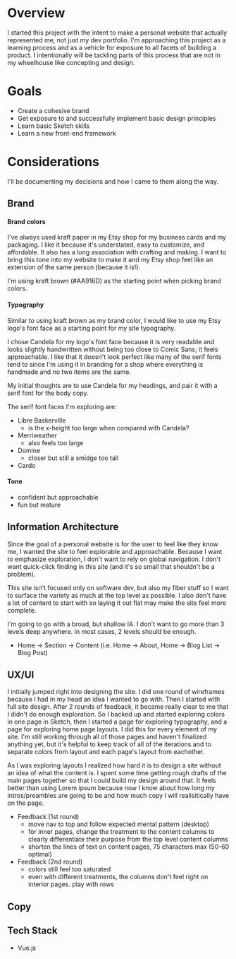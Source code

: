 # Overview

I started this project with the intent to make a personal website that actually represented me, not just my dev portfolio. I'm approaching this project as a learning process and as a vehicle for exposure to all facets of building a product. I intentionally will be tackling parts of this process that are not in my wheelhouse like concepting and design.

# Goals
- Create a cohesive brand
- Get exposure to and successfully implement basic design principles
- Learn basic Sketch skills
- Learn a new front-end framework

# Considerations

I'll be documenting my decisions and how I came to them along the way.

## Brand

#### Brand colors
I've always used kraft paper in my Etsy shop for my business cards and my packaging. I like it because it's understated, easy to customize, and affordable. It also has a long association with crafting and making. I want to bring this tone into my website to make it and my Etsy shop feel like an extension of the same person (because it is!).

I'm using kraft brown (#AA916D) as the starting point when picking brand colors.

#### Typography
Similar to using kraft brown as my brand color, I would like to use my Etsy logo's font face as a starting point for my site typography.

I chose Candela for my logo's font face because it is very readable and looks slightly handwritten without being too close to Comic Sans; it feels approachable. I like that it doesn't look perfect like many of the serif fonts tend to since I'm using it in branding for a shop where everything is handmade and no two items are the same.

My initial thoughts are to use Candela for my headings, and pair it with a serif font for the body copy.

The serif font faces I'm exploring are:
- Libre Baskerville
  - is the x-height too large when compared with Candela?
- Merriweather
  - also feels too large
- Domine
  - closer but still a smidge too tall
- Cardo

#### Tone
- confident but approachable
- fun but mature

## Information Architecture
Since the goal of a personal website is for the user to feel like they know me, I wanted the site to feel explorable and approachable. Because I want to emphasize exploration, I don't want to rely on global navigation. I don't want quick-click finding in this site (and it's so small that shouldn't be a problem).

This site isn't focused only on software dev, but also my fiber stuff so I want to surface the variety as much at the top level as possible. I also don't have a lot of content to start with so laying it out flat may make the site feel more complete.

I'm going to go with a broad, but shallow IA. I don't want to go more than 3 levels deep anywhere. In most cases, 2 levels should be enough.
  - Home -> Section -> Content (i.e. Home -> About, Home -> Blog List -> Blog Post)


## UX/UI
I initially jumped right into designing the site. I did one round of wireframes because I had in my head an idea I wanted to go with. Then I started with full site design. After 2 rounds of feedback, it became really clear to me that I didn't do enough exploration. So I backed up and started exploring colors in one page in Sketch, then I started a page for exploring typography, and a page for exploring home page layouts. I did this for every element of my site. I'm still working through all of those pages and haven't finalized anything yet, but it's helpful to keep track of all of the iterations and to separate colors from layout and each page's layout from eachother.

As I was exploring layouts I realized how hard it is to design a site without an idea of what the content is. I spent some time getting rough drafts of the main pages together so that I could build my design around that. It feels better than using Lorem ipsum because now I know about how long my intros/preambles are going to be and how much copy I will realisitically have on the page.

- Feedback (1st round)
  - move nav to top and follow expected mental pattern (desktop)
  - for inner pages, change the treatment to the content columns to clearly differentiate their purpose from the top level content columns
  - shorten the lines of text on content pages, 75 characters max (50-60 optimal)
- Feedback (2nd round)
  - colors still feel too saturated
  - even with different treatments, the columns don't feel right on interior pages. play with rows

## Copy


## Tech Stack
- Vue.js
